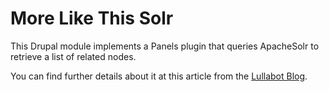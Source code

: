 More Like This Solr
===================

This Drupal module implements a Panels plugin that queries ApacheSolr to retrieve a list of related nodes.

You can find further details about it at this article from the [Lullabot Blog](https://www.lullabot.com/blog/article/finding-related-content-faster-apache-solr).

